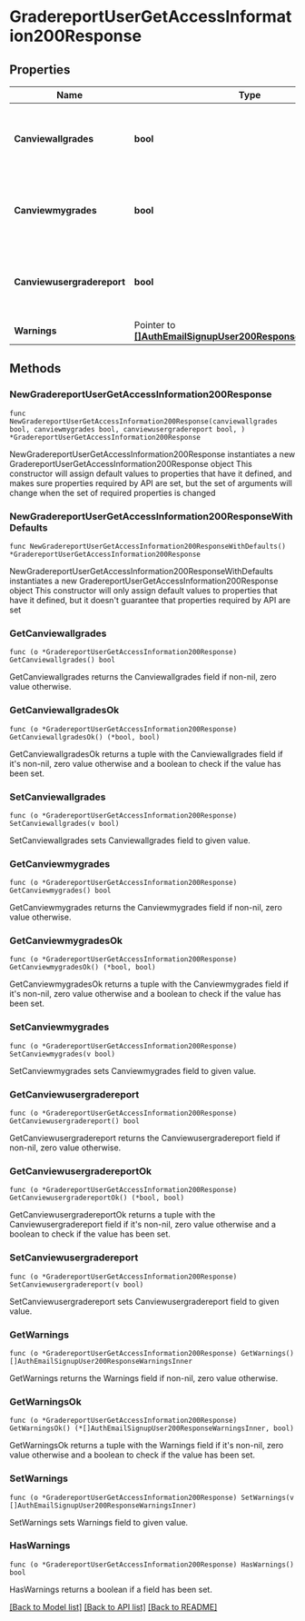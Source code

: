 # GradereportUserGetAccessInformation200Response

## Properties

Name | Type | Description | Notes
------------ | ------------- | ------------- | -------------
**Canviewallgrades** | **bool** | Whether the user can view all users grades in the course. | [default to null]
**Canviewmygrades** | **bool** | Whether the user can view his grades in the course. | [default to null]
**Canviewusergradereport** | **bool** | Whether the user can view the user grade report. | [default to null]
**Warnings** | Pointer to [**[]AuthEmailSignupUser200ResponseWarningsInner**](AuthEmailSignupUser200ResponseWarningsInner.md) |  | [optional] 

## Methods

### NewGradereportUserGetAccessInformation200Response

`func NewGradereportUserGetAccessInformation200Response(canviewallgrades bool, canviewmygrades bool, canviewusergradereport bool, ) *GradereportUserGetAccessInformation200Response`

NewGradereportUserGetAccessInformation200Response instantiates a new GradereportUserGetAccessInformation200Response object
This constructor will assign default values to properties that have it defined,
and makes sure properties required by API are set, but the set of arguments
will change when the set of required properties is changed

### NewGradereportUserGetAccessInformation200ResponseWithDefaults

`func NewGradereportUserGetAccessInformation200ResponseWithDefaults() *GradereportUserGetAccessInformation200Response`

NewGradereportUserGetAccessInformation200ResponseWithDefaults instantiates a new GradereportUserGetAccessInformation200Response object
This constructor will only assign default values to properties that have it defined,
but it doesn't guarantee that properties required by API are set

### GetCanviewallgrades

`func (o *GradereportUserGetAccessInformation200Response) GetCanviewallgrades() bool`

GetCanviewallgrades returns the Canviewallgrades field if non-nil, zero value otherwise.

### GetCanviewallgradesOk

`func (o *GradereportUserGetAccessInformation200Response) GetCanviewallgradesOk() (*bool, bool)`

GetCanviewallgradesOk returns a tuple with the Canviewallgrades field if it's non-nil, zero value otherwise
and a boolean to check if the value has been set.

### SetCanviewallgrades

`func (o *GradereportUserGetAccessInformation200Response) SetCanviewallgrades(v bool)`

SetCanviewallgrades sets Canviewallgrades field to given value.


### GetCanviewmygrades

`func (o *GradereportUserGetAccessInformation200Response) GetCanviewmygrades() bool`

GetCanviewmygrades returns the Canviewmygrades field if non-nil, zero value otherwise.

### GetCanviewmygradesOk

`func (o *GradereportUserGetAccessInformation200Response) GetCanviewmygradesOk() (*bool, bool)`

GetCanviewmygradesOk returns a tuple with the Canviewmygrades field if it's non-nil, zero value otherwise
and a boolean to check if the value has been set.

### SetCanviewmygrades

`func (o *GradereportUserGetAccessInformation200Response) SetCanviewmygrades(v bool)`

SetCanviewmygrades sets Canviewmygrades field to given value.


### GetCanviewusergradereport

`func (o *GradereportUserGetAccessInformation200Response) GetCanviewusergradereport() bool`

GetCanviewusergradereport returns the Canviewusergradereport field if non-nil, zero value otherwise.

### GetCanviewusergradereportOk

`func (o *GradereportUserGetAccessInformation200Response) GetCanviewusergradereportOk() (*bool, bool)`

GetCanviewusergradereportOk returns a tuple with the Canviewusergradereport field if it's non-nil, zero value otherwise
and a boolean to check if the value has been set.

### SetCanviewusergradereport

`func (o *GradereportUserGetAccessInformation200Response) SetCanviewusergradereport(v bool)`

SetCanviewusergradereport sets Canviewusergradereport field to given value.


### GetWarnings

`func (o *GradereportUserGetAccessInformation200Response) GetWarnings() []AuthEmailSignupUser200ResponseWarningsInner`

GetWarnings returns the Warnings field if non-nil, zero value otherwise.

### GetWarningsOk

`func (o *GradereportUserGetAccessInformation200Response) GetWarningsOk() (*[]AuthEmailSignupUser200ResponseWarningsInner, bool)`

GetWarningsOk returns a tuple with the Warnings field if it's non-nil, zero value otherwise
and a boolean to check if the value has been set.

### SetWarnings

`func (o *GradereportUserGetAccessInformation200Response) SetWarnings(v []AuthEmailSignupUser200ResponseWarningsInner)`

SetWarnings sets Warnings field to given value.

### HasWarnings

`func (o *GradereportUserGetAccessInformation200Response) HasWarnings() bool`

HasWarnings returns a boolean if a field has been set.


[[Back to Model list]](../README.md#documentation-for-models) [[Back to API list]](../README.md#documentation-for-api-endpoints) [[Back to README]](../README.md)


